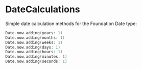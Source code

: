 # DateCalculations

Simple date calculation methods for the Foundation Date type:

```swift
Date.now.adding(years: 1)
Date.now.adding(months: 1)
Date.now.adding(weeks: 1)
Date.now.adding(days: 1)
Date.now.adding(hours: 1)
Date.now.adding(minutes: 1)
Date.now.adding(seconds: 1)
```
